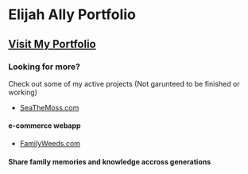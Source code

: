 # Elijah Ally Portfolio

## [Visit My Portfolio](https://elijahally.github.io/ElijahAllyPortfolio/)

### Looking for more? 

Check out some of my active projects (Not garunteed to be finished or working)

- [SeaTheMoss.com](https://seathemoss.com)
#### e-commerce webapp

- [FamilyWeeds.com](https://familyweeds.com)
#### Share family memories and knowledge accross generations

